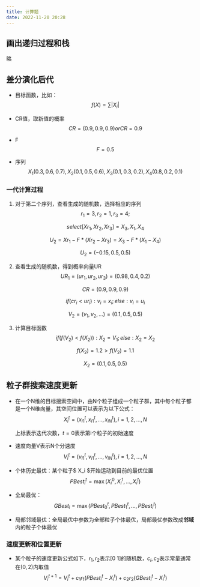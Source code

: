 ```yaml
---
title: 计算题
date: 2022-11-20 20:28
---
```

## 画出递归过程和栈

略

## 差分演化后代

* 目标函数，比如：
  $$
  f(X) = \sum |X_i|
  $$
  
* CR值，取新值的概率
  $$
  CR = (0.9,0.9,0.9) or CR = 0.9
  $$


* F
  $$
  F = 0.5
  $$

  

* 序列
  $$
  X_1 (0.3,0.6,0.7),X_2 (0.1,0.5,0.6) ,X_3(0.1,0.3,0.2),X_4(0.8,0.2,0.1)
  $$

### 一代计算过程

1. 对于第二个序列，查看生成的随机数，选择相应的序列
   $$
   r_1 = 3,r_2 = 1,r_3 = 4;
   $$

   $$
   select[Xr_1,Xr_2,Xr_3] = X_3,X_1,X_4
   $$

   $$
   U_2 = Xr_1 - F * (Xr_2 - Xr_3) = X_3 - F * (X_1 - X_4)
   $$

   $$
   U_2 = (-0.15,0.5,0.5)
   $$

   

2. 查看生成的随机数，得到概率向量UR
   $$
   UR_1 = (ur_1,ur_2,ur_3) = (0.98,0.4,0.2)
   $$

   $$
   CR = (0.9,0.9,0.9)
   $$

   $$
   if(cr_i < ur_i):v_i = x_i ;else:v_i = u_i
   $$

   $$
   V_2 = (v_1,v_2,...) = (0.1,0.5,0.5)
   $$

3. 计算目标函数
   $$
   if(f(V_2) < f(X_2)):X_2 = V_1;else: X_2 = X_2
   $$

   $$
   f(X_2) = 1.2>f(V_2)= 1.1
   $$

   $$
   X_2 = (0.1,0.5,0.5)
   $$

   

## 粒子群搜索速度更新

* 在一个N维的目标搜索空间中，由N个粒子组成一个粒子群，其中每个粒子都是一个N维向量，其空间位置可以表示为以下公式：
  $$
  X_i^{t} = (x_{i1}^{t},x_{i1}^{t},...,x_{iN}^{t}),i = 1,2,...,N
  $$
  
  上标表示迭代次数，$t=0$表示第i个粒子的初始速度
  
* 速度向量V表示N个分速度
  $$
  V_i^t = (v_{i1}^t,v_{i1}^t,...,v_{iN}^t),i = 1,2,...,N
  $$
  
* 个体历史最优：某个粒子$ X_i $开始运动到目前的最优位置
  $$
  PBest_{i}^t = \max(X_i^0,X_i^1,...,X_i^t)
  $$

* 全局最优：
  $$
  GBest_i = \max(PBest_{0}^t,PBest_{1}^t,...,PBest_{i}^t)
  $$

* 局部邻域最优：全局最优中参数为全部粒子个体最优，局部最优参数改成**邻域**内的粒子个体最优

### 速度更新和位置更新

* 某个粒子的速度更新公式如下，$r_1,r_2$表示$[0~1]$的随机数，$c_i,c_2$表示常量通常在$(0,2)$内取值
  $$
  V_i^{t+1} = V_i^t + c_1r_1(PBest_i^t-X_i^t) + c_2r_2(GBest_i^t-X_i^t)
  $$
